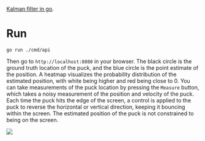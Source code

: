 [Kalman filter in go](https://kalmango.herokuapp.com/).

# Run
`go run ./cmd/api`

Then go to `http://localhost:8080` in your browser.
The black circle is the ground truth location of the puck, and the blue circle is the point estimate of the position.
A heatmap visualizes the probability distribution of the estimated position, with white being higher and red being close to 0.
You can take measurements of the puck location by pressing the `Measure` button, which takes a noisy measurement of the position and velocity of the puck.
Each time the puck hits the edge of the screen, a control is applied to the puck to reverse the horizontal or vertical direction, keeping it bouncing within the screen.
The estimated position of the puck is not constrained to being on the screen.

![](figures/kf_demo.gif)